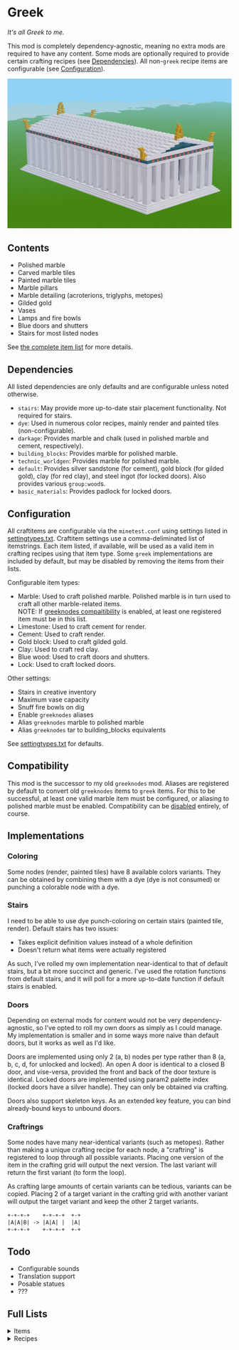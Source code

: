 # Greek
_It's all Greek to me._  

This mod is completely dependency-agnostic, meaning no extra mods are required to have any content. Some mods are optionally required to provide certain crafting recipes (see [Dependencies](#dependencies)). All non-`greek` recipe items are configurable (see [Configuration](#configuration)).

![screenshot.png](screenshot.png)

## Contents
* Polished marble
* Carved marble tiles
* Painted marble tiles
* Marble pillars
* Marble detailing (acroterions, triglyphs, metopes)
* Gilded gold
* Vases
* Lamps and fire bowls
* Blue doors and shutters
* Stairs for most listed nodes

See [the complete item list](#full-lists) for more details.

## Dependencies
All listed dependencies are only defaults and are configurable unless noted otherwise.
* `stairs`: May provide more up-to-date stair placement functionality. Not required for stairs.
* `dye`: Used in numerous color recipes, mainly render and painted tiles (non-configurable).
* `darkage`: Provides marble and chalk (used in polished marble and cement, respectively).
* `building_blocks`: Provides marble for polished marble.
* `technic_worldgen`: Provides marble for polished marble.
* `default`: Provides silver sandstone (for cement), gold block (for gilded gold), clay (for red clay), and steel ingot (for locked doors). Also provides various `group:wood`s.
* `basic_materials`: Provides padlock for locked doors.

## Configuration
All craftitems are configurable via the `minetest.conf` using settings listed in [settingtypes.txt](settingtypes.txt). Craftitem settings use a comma-deliminated list of itemstrings. Each item listed, if available, will be used as a valid item in crafting recipes using that item type. Some `greek` implementations are included by default, but may be disabled by removing the items from their lists.  

Configurable item types:
* Marble: Used to craft polished marble. Polished marble is in turn used to craft all other marble-related items.   
  NOTE: If [greeknodes compaitibility](#compatibility) is enabled, at least one registered item must be in this list.
* Limestone: Used to craft cement for render.
* Cement: Used to craft render.
* Gold block: Used to craft gilded gold.
* Clay: Used to craft red clay.
* Blue wood: Used to craft doors and shutters.
* Lock: Used to craft locked doors.

Other settings:
* Stairs in creative inventory
* Maximum vase capacity
* Snuff fire bowls on dig
* Enable `greeknodes` aliases
* Alias `greeknodes` marble to polished marble
* Alias `greeknodes` tar to building_blocks equivalents

See [settingtypes.txt](settingtypes.txt) for defaults.  

## Compatibility
This mod is the successor to my old `greeknodes` mod. Aliases are registered by default to convert old `greeknodes` items to `greek` items. For this to be successful, at least one valid marble item must be configured, or aliasing to polished marble must be enabled. Compatibility can be [disabled](#configuration) entirely, of course.

## Implementations
### Coloring
Some nodes (render, painted tiles) have 8 available colors variants. They can be obtained by combining them with a dye (dye is not consumed) or punching a colorable node with a dye.

### Stairs
I need to be able to use dye punch-coloring on certain stairs (painted tile, render). Default stairs has two issues:
* Takes explicit definition values instead of a whole definition
* Doesn't return what items were actually registered

As such, I've rolled my own implementation near-identical to that of default stairs, but a bit more succinct and generic. I've used the rotation functions from default stairs, and it will poll for a more up-to-date function if default stairs is enabled.

### Doors
Depending on external mods for content would not be very dependency-agnostic, so I've opted to roll my own doors as simply as I could manage. My implementation is smaller and in some ways more naive than default doors, but it works as well as I'd like.

Doors are implemented using only 2 (a, b) nodes per type rather than 8 (a, b, c, d, for unlocked and locked). An open A door is identical to a closed B door, and vise-versa, provided the front and back of the door texture is identical. Locked doors are implemented using param2 palette index (locked doors have a silver handle). They can only be obtained via crafting.

Doors also support skeleton keys. As an extended key feature, you can bind already-bound keys to unbound doors.

### Craftrings
Some nodes have many near-identical variants (such as metopes). Rather than making a unique crafting recipe for each node, a "craftring" is registered to loop through all possible variants. Placing one version of the item in the crafting grid will output the next version. The last variant will return the first variant (to form the loop).

As crafting large amounts of certain variants can be tedious, variants can be copied. Placing 2 of a target variant in the crafting grid with another variant will output the target variant and keep the other 2 target variants.

```
+-+-+-+    +-+-+-+  +-+
|A|A|B| -> |A|A| |  |A|
+-+-+-+    +-+-+-+  +-+
```

## Todo
* Configurable sounds
* Translation support
* Posable statues
* ???

## Full Lists
<details><summary>Items</summary>

`*`: Has stairs  
`+`: Has colors  
`#`: Not craftable (but may be placable)  
`!`: Not obainable at all  

* `greek:acroterion`
* `greek:acroterion_corner`
* `greek:blue_wood`*
* `greek:cement`*+
* `greek:chain`
* `greek:door_<1-4>_<a,b>`
* `greek:door_blank`!
* `greek:fire_bowl`
* `greek:fire_bowl_hanging`#
* `greek:fire_bowl_hanging_lit`#
* `greek:fire_bowl_lit`#
* `greek:gilded_gold`*
* `greek:lamp`
* `greek:marble_cobble`*
* `greek:marble_painted_center_<1-12>`*+
* `greek:marble_painted_corner_<1-12>`*+
* `greek:marble_painted_edge_<1-12>`*+
* `greek:marble_pillar`*
* `greek:marble_pillar_base_corinthian`
* `greek:marble_pillar_base_doric`
* `greek:marble_pillar_base_ionic`
* `greek:marble_pillar_head_corinthian`
* `greek:marble_pillar_head_doric`
* `greek:marble_pillar_head_ionic`
* `greek:marble_polished`*
* `greek:marble_polished_block`*
* `greek:marble_tile_<1-6>`*
* `greek:metope_centaur_and_man`
* `greek:metope_chariot`
* `greek:metope_crowd`
* `greek:metope_gaurd`
* `greek:metope_horse`
* `greek:metope_horses`
* `greek:metope_man_kneeling`
* `greek:metope_man_laying`
* `greek:metope_man_standing`
* `greek:metope_rider`
* `greek:metope_three_men`
* `greek:metope_two_men`
* `greek:red_clay`
* `greek:red_clay_fired`*
* `greek:render`*+
* `greek:shutters_<1-3>[_closed]`
* `greek:triglyph`
* `greek:triglyph_blue`
* `greek:vase_amphora_<1-4>`
* `greek:vase_stamnos_<1-4>`
  
</details>


<details><summary>Recipes</summary>

`greek:acroterion 2`:  
```
M = greek:marble_polished
+-+-+-+
| |M| |
+-+-+-+
| |M| |
+-+-+-+
|M|M|M|
+-+-+-+

or

Shapeless (1) = greek:acroterion_corner
```

`greek:acroterion_corner 2`:  
```
M = greek:marble_polished
+-+-+-+
|M| | |
+-+-+-+
|M| | |
+-+-+-+
|M|M|M|
+-+-+-+
(Reversable)

or

Shapeless (1) = greek:acroterion
```

`greek:blue_wood`:  
```
Shapeless: dye:blue, group:wood
```

`greek:cement`:  
```
Cooking: group:greek:limestone
```

`greek:chain 12`:  
```
G = greek:gilded_gold
+-+
|G|
+-+
|G|
+-+
|G|
+-+
```

`greek:door_1_a 2`:  
```
W = group:greek:blue_wood
+-+-+
|W|W|
+-+-+
|W|W|
+-+-+
|W|W|
+-+-+
```

`greek:fire_bowl 2`:  
```
M = greek:marble_polished
G = greek:gilded_gold
+-+-+-+
|M| |M|
+-+-+-+
| |G| |
+-+-+-+
```

`greek:gilded_gold`:  
```
Cooking: group:greek:gold_block
```

`greek:lamp 2`:  
```
C = group:greek:red_clay
+-+-+-+
|C| |C|
+-+-+-+
| |C| |
+-+-+-+
```

`greek:marble_cobble 5`:  
```
M = greek:marble_polished
+-+-+-+
|M| |M|
+-+-+-+
| |M| |
+-+-+-+
|M| |M|
+-+-+-+
```

`greek:marble_painted_center_1 4`:  
```
M = greek:marble_polished
D = dye:*
+-+-+-+
|M|D|M|
+-+-+-+
|D|D|D|
+-+-+-+
|M|D|M|
+-+-+-+
```

`greek:marble_painted_corner_1 4`:  
```
M = greek:marble_polished
D = dye:*
+-+-+-+
|D|M|M|
+-+-+-+
|D|M|M|
+-+-+-+
|D|D|D|
+-+-+-+
(Rotatable)
```

`greek:marble_painted_edge_1 4`:  
```
M = greek:marble_polished
D = dye:*
+-+-+-+
|D|M|D|
+-+-+-+
|M|D|M|
+-+-+-+
|D|M|D|
+-+-+-+
```

`greek:marble_pillar 2`:  
```
M = greek:marble_polished
+-+
|M|
+-+
|M|
+-+
```

`greek:marble_pillar_base_doric 4`:  
```
M = greek:marble_polished
P = greek:marble_pillar
+-+-+-+
| |P| |
+-+-+-+
|P|M|P|
+-+-+-+
```

`greek:marble_pillar_head_doric 4`:  
```
M = greek:marble_polished
P = greek:marble_pillar
+-+-+-+
|P|M|P|
+-+-+-+
| |P| |
+-+-+-+
```

`greek:marble_polished 9`:  
```
M = group:greek:marble
+-+-+-+
|M|M|M|
+-+-+-+
|M|M|M|
+-+-+-+
|M|M|M|
+-+-+-+
```

`greek:marble_polished_block 4`:  
```
M = greek:marble_polished
+-+-+
|M|M|
+-+-+
|M|M|
+-+-+
```

`greek:marble_tile_1 4`:  
```
B = greek:marble_polished_block
+-+-+
|B|B|
+-+-+
|B|B|
+-+-+
```

`greek:metope_man_standing 2`:  
```
Shapeless: greek:marble_polished, group:greek:red_clay
```

`greek:red_clay 8`:  
```
C = group:greek:clay_lump
D = dye:red
+-+-+-+
|C|C|C|
+-+-+-+
|C|D|C|
+-+-+-+
|C|C|C|
+-+-+-+
```

`greek:red_clay_fired`:  
```
Cooking: group:greek:red_clay
```

`greek:render 2`:  
```
Shapeless: greek:cement, group:sand, group:water_bucket
Replacements: (group:water_bucket, bucket:bucket_empty)
```

`greek:shutters_1 2`:  
```
W = group:greek:blue_wood
+-+-+-+
|W| |W|
+-+-+-+
|W| |W|
+-+-+-+
```

`greek:triglyph 4`:  
```
M = greek:marble_polished
+-+-+-+
|M| |M|
+-+-+-+
|M| |M|
+-+-+-+

or

Shapeless (1): greek:triglyph_blue, dye:white
```

`greek:triglyph_blue`:  
```
Shapeless: greek:triglyph, dye:blue
```

`greek:vase_amphora_1 2`:  
```
C = group:greek:red_clay
+-+-+-+
|C| |C|
+-+-+-+
|C| |C|
+-+-+-+
|C|C|C|
+-+-+-+
```

`greek:vase_stamnos_1 2`:  
```
C = group:greek:red_clay
+-+-+-+
|C| |C|
+-+-+-+
|C|C|C|
+-+-+-+
```

Craftrings:
* `greek:door_*_a`
* `greek:marble_painted_center_*`
* `greek:marble_painted_corner_*`
* `greek:marble_painted_edge_*`
* `greek:marble_pillar_base_*`
* `greek:marble_pillar_head_*`
* `greek:marble_tile_*`
* `greek:metope_*`
* `greek:shutters_*`
* `greek:vase_amphora_*`
* `greek:vase_stamnos_*`

</details>
